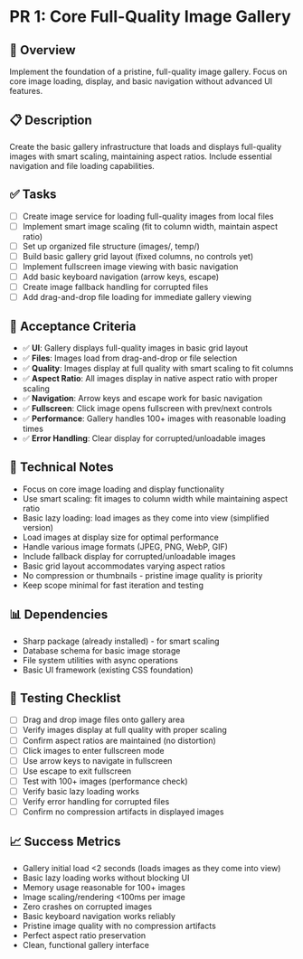 # PR 1: Core Full-Quality Image Gallery

## 🎯 **Overview**
Implement the foundation of a pristine, full-quality image gallery. Focus on core image loading, display, and basic navigation without advanced UI features.

## 📋 **Description**
Create the basic gallery infrastructure that loads and displays full-quality images with smart scaling, maintaining aspect ratios. Include essential navigation and file loading capabilities.

## ✅ **Tasks**
- [ ] Create image service for loading full-quality images from local files
- [ ] Implement smart image scaling (fit to column width, maintain aspect ratio)
- [ ] Set up organized file structure (images/, temp/)
- [ ] Build basic gallery grid layout (fixed columns, no controls yet)
- [ ] Implement fullscreen image viewing with basic navigation
- [ ] Add basic keyboard navigation (arrow keys, escape)
- [ ] Create image fallback handling for corrupted files
- [ ] Add drag-and-drop file loading for immediate gallery viewing

## 🧪 **Acceptance Criteria**
- ✅ **UI**: Gallery displays full-quality images in basic grid layout
- ✅ **Files**: Images load from drag-and-drop or file selection
- ✅ **Quality**: Images display at full quality with smart scaling to fit columns
- ✅ **Aspect Ratio**: All images display in native aspect ratio with proper scaling
- ✅ **Navigation**: Arrow keys and escape work for basic navigation
- ✅ **Fullscreen**: Click image opens fullscreen with prev/next controls
- ✅ **Performance**: Gallery handles 100+ images with reasonable loading times
- ✅ **Error Handling**: Clear display for corrupted/unloadable images

## 🔧 **Technical Notes**
- Focus on core image loading and display functionality
- Use smart scaling: fit images to column width while maintaining aspect ratio
- Basic lazy loading: load images as they come into view (simplified version)
- Load images at display size for optimal performance
- Handle various image formats (JPEG, PNG, WebP, GIF)
- Include fallback display for corrupted/unloadable images
- Basic grid layout accommodates varying aspect ratios
- No compression or thumbnails - pristine image quality is priority
- Keep scope minimal for fast iteration and testing

## 📊 **Dependencies**
- Sharp package (already installed) - for smart scaling
- Database schema for basic image storage
- File system utilities with async operations
- Basic UI framework (existing CSS foundation)

## 🧪 **Testing Checklist**
- [ ] Drag and drop image files onto gallery area
- [ ] Verify images display at full quality with proper scaling
- [ ] Confirm aspect ratios are maintained (no distortion)
- [ ] Click images to enter fullscreen mode
- [ ] Use arrow keys to navigate in fullscreen
- [ ] Use escape to exit fullscreen
- [ ] Test with 100+ images (performance check)
- [ ] Verify basic lazy loading works
- [ ] Verify error handling for corrupted files
- [ ] Confirm no compression artifacts in displayed images

## 📈 **Success Metrics**
- Gallery initial load <2 seconds (loads images as they come into view)
- Basic lazy loading works without blocking UI
- Memory usage reasonable for 100+ images
- Image scaling/rendering <100ms per image
- Zero crashes on corrupted images
- Basic keyboard navigation works reliably
- Pristine image quality with no compression artifacts
- Perfect aspect ratio preservation
- Clean, functional gallery interface
